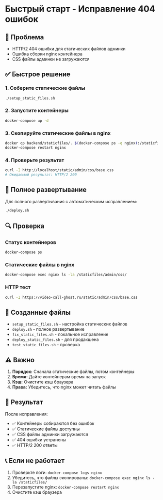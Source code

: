 # Быстрый старт - Исправление 404 ошибок

## 🚨 Проблема
- HTTP/2 404 ошибки для статических файлов админки
- Ошибка сборки nginx контейнера
- CSS файлы админки не загружаются

## ✅ Быстрое решение

### 1. Соберите статические файлы
```bash
./setup_static_files.sh
```

### 2. Запустите контейнеры
```bash
docker-compose up -d
```

### 3. Скопируйте статические файлы в nginx
```bash
docker cp backend/staticfiles/. $(docker-compose ps -q nginx):/staticfiles/
docker-compose restart nginx
```

### 4. Проверьте результат
```bash
curl -I http://localhost/static/admin/css/base.css
# Ожидаемый результат: HTTP/2 200
```

## 🚀 Полное развертывание

Для полного развертывания с автоматическим исправлением:
```bash
./deploy.sh
```

## 🔍 Проверка

### Статус контейнеров
```bash
docker-compose ps
```

### Статические файлы в nginx
```bash
docker-compose exec nginx ls -la /staticfiles/admin/css/
```

### HTTP тест
```bash
curl -I https://video-call-ghost.ru/static/admin/css/base.css
```

## 📁 Созданные файлы

- `setup_static_files.sh` - настройка статических файлов
- `deploy.sh` - полное развертывание
- `fix_static_files.sh` - локальное исправление
- `deploy_static_files.sh` - для продакшена
- `test_static_files.sh` - проверка

## ⚠️ Важно

1. **Порядок:** Сначала статические файлы, потом контейнеры
2. **Время:** Дайте контейнерам время на запуск
3. **Кэш:** Очистите кэш браузера
4. **Права:** Убедитесь, что nginx может читать файлы

## 🎯 Результат

После исправления:
- ✅ Контейнеры собираются без ошибок
- ✅ Статические файлы доступны
- ✅ CSS файлы админки загружаются
- ✅ 404 ошибки устранены
- ✅ HTTP/2 200 ответы

## 📞 Если не работает

1. Проверьте логи: `docker-compose logs nginx`
2. Убедитесь, что файлы скопированы: `docker-compose exec nginx ls -la /staticfiles/`
3. Перезапустите nginx: `docker-compose restart nginx`
4. Очистите кэш браузера
